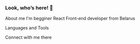 ### Look, who’s here! 👋

About me
I'm begginer React Front-end developer from Belarus

Languages and Tools

Connect with me there 